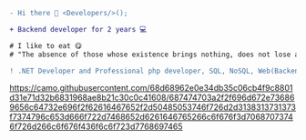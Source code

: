 ```diff
- Hi there 👋 <Developers/>();
```

```diff
+ Backend developer for 2 years 💻

# I like to eat 😋
# "The absence of those whose existence brings nothing, does not lose anything." - Tolstoy

! .NET Developer and Professional php developer, SQL, NoSQL, Web(Backend, ejs, vue.js, expressJs, React), NodeJs and  PureJs developer... 👨‍💻
```

https://camo.githubusercontent.com/68d68962e0e34db35c06cb4f9c8801d31e71d32b6831968ae8b21c30c0c41608/687474703a2f2f696d672e736869656c64732e696f2f62616467652f2d50485053746f726d2d3138313731373f7374796c653d666f722d7468652d6261646765266c6f676f3d70687073746f726d266c6f676f436f6c6f723d7768697465
